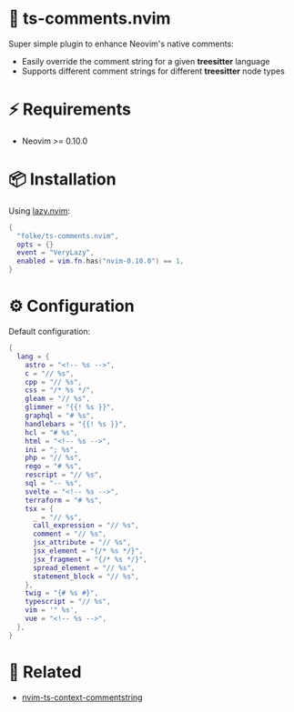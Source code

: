 # 🚀 ts-comments.nvim

Super simple plugin to enhance Neovim's native comments:

- Easily override the comment string for a given **treesitter** language
- Supports different comment strings for different **treesitter** node types

# ⚡️ Requirements

- Neovim >= 0.10.0

# 📦 Installation

Using [lazy.nvim](https://github.com/folke/lazy.nvim):

```lua
{
  "folke/ts-comments.nvim",
  opts = {}
  event = "VeryLazy",
  enabled = vim.fn.has("nvim-0.10.0") == 1,
}
```

# ⚙️ Configuration

Default configuration:

```lua
{
  lang = {
    astro = "<!-- %s -->",
    c = "// %s",
    cpp = "// %s",
    css = "/* %s */",
    gleam = "// %s",
    glimmer = "{{! %s }}",
    graphql = "# %s",
    handlebars = "{{! %s }}",
    hcl = "# %s",
    html = "<!-- %s -->",
    ini = "; %s",
    php = "// %s",
    rego = "# %s",
    rescript = "// %s",
    sql = "-- %s",
    svelte = "<!-- %s -->",
    terraform = "# %s",
    tsx = {
      _ = "// %s",
      call_expression = "// %s",
      comment = "// %s",
      jsx_attribute = "// %s",
      jsx_element = "{/* %s */}",
      jsx_fragment = "{/* %s */}",
      spread_element = "// %s",
      statement_block = "// %s",
    },
    twig = "{# %s #}",
    typescript = "// %s",
    vim = '" %s',
    vue = "<!-- %s -->",
  },
}

```

# 🔗 Related

- [nvim-ts-context-commentstring](https://github.com/JoosepAlviste/nvim-ts-context-commentstring)

